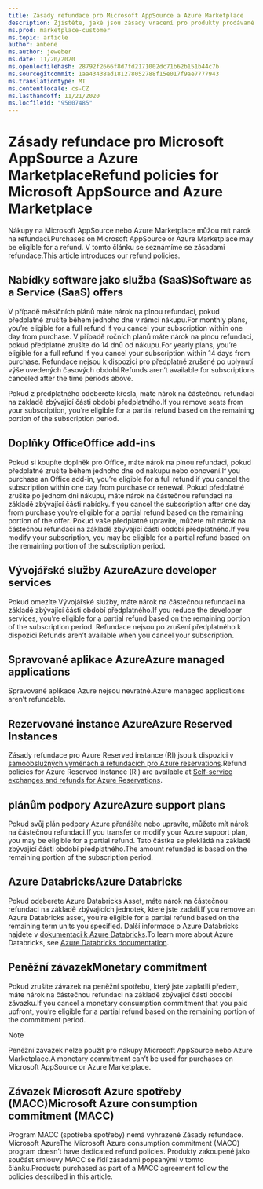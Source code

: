```yaml
---
title: Zásady refundace pro Microsoft AppSource a Azure Marketplace
description: Zjistěte, jaké jsou zásady vracení pro produkty prodávané na Microsoft AppSource a Azure Marketplace
ms.prod: marketplace-customer
ms.topic: article
author: anbene
ms.author: jeweber
ms.date: 11/20/2020
ms.openlocfilehash: 28792f2666f8d7fd2171002dc71b62b151b44c7b
ms.sourcegitcommit: 1aa43438ad181278052788f15e017f9ae7777943
ms.translationtype: MT
ms.contentlocale: cs-CZ
ms.lasthandoff: 11/21/2020
ms.locfileid: "95007485"
---
```

# <a name="refund-policies-for-microsoft-appsource-and-azure-marketplace"></a><span data-ttu-id="d3621-103">Zásady refundace pro Microsoft AppSource a Azure Marketplace</span><span class="sxs-lookup"><span data-stu-id="d3621-103">Refund policies for Microsoft AppSource and Azure Marketplace</span></span>

<span data-ttu-id="d3621-104">Nákupy na Microsoft AppSource nebo Azure Marketplace můžou mít nárok na refundaci.</span><span class="sxs-lookup"><span data-stu-id="d3621-104">Purchases on Microsoft AppSource or Azure Marketplace may be eligible for a refund.</span></span> <span data-ttu-id="d3621-105">V tomto článku se seznámíme se zásadami refundace.</span><span class="sxs-lookup"><span data-stu-id="d3621-105">This article introduces our refund policies.</span></span>

## <a name="software-as-a-service-saas-offers"></a><span data-ttu-id="d3621-106">Nabídky software jako služba (SaaS)</span><span class="sxs-lookup"><span data-stu-id="d3621-106">Software as a Service (SaaS) offers</span></span>

<span data-ttu-id="d3621-107">V případě měsíčních plánů máte nárok na plnou refundaci, pokud předplatné zrušíte během jednoho dne v rámci nákupu.</span><span class="sxs-lookup"><span data-stu-id="d3621-107">For monthly plans, you’re eligible for a full refund if you cancel your subscription within one day from purchase.</span></span> <span data-ttu-id="d3621-108">V případě ročních plánů máte nárok na plnou refundaci, pokud předplatné zrušíte do 14 dnů od nákupu.</span><span class="sxs-lookup"><span data-stu-id="d3621-108">For yearly plans, you’re eligible for a full refund if you cancel your subscription within 14 days from purchase.</span></span> <span data-ttu-id="d3621-109">Refundace nejsou k dispozici pro předplatné zrušené po uplynutí výše uvedených časových období.</span><span class="sxs-lookup"><span data-stu-id="d3621-109">Refunds aren’t available for subscriptions canceled after the time periods above.</span></span>

<span data-ttu-id="d3621-110">Pokud z předplatného odeberete křesla, máte nárok na částečnou refundaci na základě zbývající části období předplatného.</span><span class="sxs-lookup"><span data-stu-id="d3621-110">If you remove seats from your subscription, you’re eligible for a partial refund based on the remaining portion of the subscription period.</span></span>

## <a name="office-add-ins"></a><span data-ttu-id="d3621-111">Doplňky Office</span><span class="sxs-lookup"><span data-stu-id="d3621-111">Office add-ins</span></span>

<span data-ttu-id="d3621-112">Pokud si koupíte doplněk pro Office, máte nárok na plnou refundaci, pokud předplatné zrušíte během jednoho dne od nákupu nebo obnovení.</span><span class="sxs-lookup"><span data-stu-id="d3621-112">If you purchase an Office add-in, you’re eligible for a full refund if you cancel the subscription within one day from purchase or renewal.</span></span>  <span data-ttu-id="d3621-113">Pokud předplatné zrušíte po jednom dni nákupu, máte nárok na částečnou refundaci na základě zbývající části nabídky.</span><span class="sxs-lookup"><span data-stu-id="d3621-113">If you cancel the subscription after one day from purchase you’re eligible for a partial refund based on the remaining portion of the offer.</span></span>  <span data-ttu-id="d3621-114">Pokud vaše předplatné upravíte, můžete mít nárok na částečnou refundaci na základě zbývající části období předplatného.</span><span class="sxs-lookup"><span data-stu-id="d3621-114">If you modify your subscription, you may be eligible for a partial refund based on the remaining portion of the subscription period.</span></span>

## <a name="azure-developer-services"></a><span data-ttu-id="d3621-115">Vývojářské služby Azure</span><span class="sxs-lookup"><span data-stu-id="d3621-115">Azure developer services</span></span>

<span data-ttu-id="d3621-116">Pokud omezíte Vývojářské služby, máte nárok na částečnou refundaci na základě zbývající části období předplatného.</span><span class="sxs-lookup"><span data-stu-id="d3621-116">If you reduce the developer services, you’re eligible for a partial refund based on the remaining portion of the subscription period.</span></span> <span data-ttu-id="d3621-117">Refundace nejsou po zrušení předplatného k dispozici.</span><span class="sxs-lookup"><span data-stu-id="d3621-117">Refunds aren’t available when you cancel your subscription.</span></span>

## <a name="azure-managed-applications"></a><span data-ttu-id="d3621-118">Spravované aplikace Azure</span><span class="sxs-lookup"><span data-stu-id="d3621-118">Azure managed applications</span></span>

<span data-ttu-id="d3621-119">Spravované aplikace Azure nejsou nevratné.</span><span class="sxs-lookup"><span data-stu-id="d3621-119">Azure managed applications aren’t refundable.</span></span>

## <a name="azure-reserved-instances"></a><span data-ttu-id="d3621-120">Rezervované instance Azure</span><span class="sxs-lookup"><span data-stu-id="d3621-120">Azure Reserved Instances</span></span>

<span data-ttu-id="d3621-121">Zásady refundace pro Azure Reserved instance (RI) jsou k dispozici v [samoobslužných výměnách a refundacích pro Azure reservations](/azure/cost-management-billing/reservations/exchange-and-refund-azure-reservations).</span><span class="sxs-lookup"><span data-stu-id="d3621-121">Refund policies for Azure Reserved Instance (RI) are available at [Self-service exchanges and refunds for Azure Reservations](/azure/cost-management-billing/reservations/exchange-and-refund-azure-reservations).</span></span>

## <a name="azure-support-plans"></a><span data-ttu-id="d3621-122">plánům podpory Azure</span><span class="sxs-lookup"><span data-stu-id="d3621-122">Azure support plans</span></span>

<span data-ttu-id="d3621-123">Pokud svůj plán podpory Azure přenášíte nebo upravíte, můžete mít nárok na částečnou refundaci.</span><span class="sxs-lookup"><span data-stu-id="d3621-123">If you transfer or modify your Azure support plan, you may be eligible for a partial refund.</span></span> <span data-ttu-id="d3621-124">Tato částka se překládá na základě zbývající části období předplatného.</span><span class="sxs-lookup"><span data-stu-id="d3621-124">The amount refunded is based on the remaining portion of the subscription period.</span></span>

## <a name="azure-databricks"></a><span data-ttu-id="d3621-125">Azure Databricks</span><span class="sxs-lookup"><span data-stu-id="d3621-125">Azure Databricks</span></span>

<span data-ttu-id="d3621-126">Pokud odeberete Azure Databricks Asset, máte nárok na částečnou refundaci na základě zbývajících jednotek, které jste zadali.</span><span class="sxs-lookup"><span data-stu-id="d3621-126">If you remove an Azure Databricks asset, you’re eligible for a partial refund based on the remaining term units you specified.</span></span> <span data-ttu-id="d3621-127">Další informace o Azure Databricks najdete v [dokumentaci k Azure Databricks](/azure/databricks).</span><span class="sxs-lookup"><span data-stu-id="d3621-127">To learn more about Azure Databricks, see [Azure Databricks documentation](/azure/databricks).</span></span>

## <a name="monetary-commitment"></a><span data-ttu-id="d3621-128">Peněžní závazek</span><span class="sxs-lookup"><span data-stu-id="d3621-128">Monetary commitment</span></span>

<span data-ttu-id="d3621-129">Pokud zrušíte závazek na peněžní spotřebu, který jste zaplatili předem, máte nárok na částečnou refundaci na základě zbývající části období závazku.</span><span class="sxs-lookup"><span data-stu-id="d3621-129">If you cancel a monetary consumption commitment that you paid upfront, you’re eligible for a partial refund based on the remaining portion of the commitment period.</span></span>

> [!NOTE]
> <span data-ttu-id="d3621-130">Peněžní závazek nelze použít pro nákupy Microsoft AppSource nebo Azure Marketplace.</span><span class="sxs-lookup"><span data-stu-id="d3621-130">A monetary commitment can’t be used for purchases on Microsoft AppSource or Azure Marketplace.</span></span>

## <a name="microsoft-azure-consumption-commitment-macc"></a><span data-ttu-id="d3621-131">Závazek Microsoft Azure spotřeby (MACC)</span><span class="sxs-lookup"><span data-stu-id="d3621-131">Microsoft Azure consumption commitment (MACC)</span></span>

<span data-ttu-id="d3621-132">Program MACC (spotřeba spotřeby) nemá vyhrazené Zásady refundace. Microsoft Azure</span><span class="sxs-lookup"><span data-stu-id="d3621-132">The Microsoft Azure consumption commitment (MACC) program doesn’t have dedicated refund policies.</span></span> <span data-ttu-id="d3621-133">Produkty zakoupené jako součást smlouvy MACC se řídí zásadami popsanými v tomto článku.</span><span class="sxs-lookup"><span data-stu-id="d3621-133">Products purchased as part of a MACC agreement follow the policies described in this article.</span></span>
